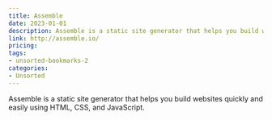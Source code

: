 ```yaml
---
title: Assemble
date: 2023-01-01
description: Assemble is a static site generator that helps you build websites quickly and easily using HTML, CSS, and JavaScript.
link: http://assemble.io/
pricing: 
tags: 
- unsorted-bookmarks-2 
categories: 
- Unsorted 
---
```


Assemble is a static site generator that helps you build websites quickly and easily using HTML, CSS, and JavaScript.